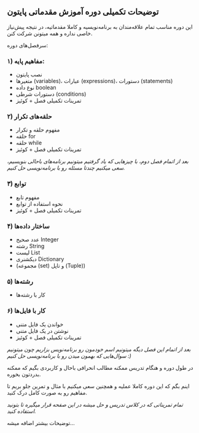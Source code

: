 ## توضیحات تکمیلی دوره آموزش مقدماتی پایتون

این دوره مناسب تمام علاقه‌مندان به برنامه‌نویسیه و کاملا مقدماتیه، در نتیجه پیش‌نیاز خاصی نداره و همه میتونن شرکت کنن.

سرفصل‌های دوره:

### ۱) مفاهیم پایه:  
  - نصب پایتون  
  - متغیرها (variables)، عبارات (expressions)، دستورات (statements)  
  - نوع داده boolean  
  - دستورات شرطی (conditions)  
  - تمرینات تکمیلی فصل + کوئیز  

### ۲) حلقه‌های تکرار  
  - مفهوم حلقه و تکرار  
  - حلقه for  
  - حلقه while  
  - تمرینات تکمیلی فصل + کوئیز  

*بعد از اتمام فصل دوم، با چیزهایی که یاد گرفتیم میتونیم برنامه‌های باحالی بنویسیم، سعی میکنیم چندتا مسئله رو با برنامه‌نویسی حل کنیم.*  

### ۳) توابع  
  - مفهوم تابع  
  - نحوه استفاده از توابع  
  - تمرینات تکمیلی فصل + کوئیز  

### ۴) ساختار داده‌ها  
  - عدد صحیح Integer  
  - رشته String  
  - لیست List  
  - دیکشنری Dictionary  
  - (مجموعه (set) و تاپل (Tuple))  

### ۵) رشته‌ها  
  - کار با رشته‌ها  

### ۶) کار با فایل‌ها  
  - خواندن یک فایل متنی  
  - نوشتن در یک فایل متنی  
  - تمرینات تکمیلی فصل + کوئیز

_بعد از اتمام این فصل دیگه میتونیم اسم خودمون رو برنامه‌نویس بزاریم چون میتونیم سوال‌هایی که بهمون میدن رو با برنامه‌نویسی حل کنیم :)_


در طول دوره و هنگام تدریس ممکنه مطالب انحرافی باحال و کاربردی بگیم که ممکنه بدردتون بخوره.  

اینم بگم که این دوره کاملا عملیه و همچنین سعی میکنیم با مثال و تمرین جلو بریم تا مفاهیم رو به صورت کامل درک کنید.  

*تمام تمریناتی که در کلاس تدریس و حل میشه در این صفحه قرار میگیره تا بتونید استفاده کنید.*  


توضیحات بیشتر اضافه میشه...


